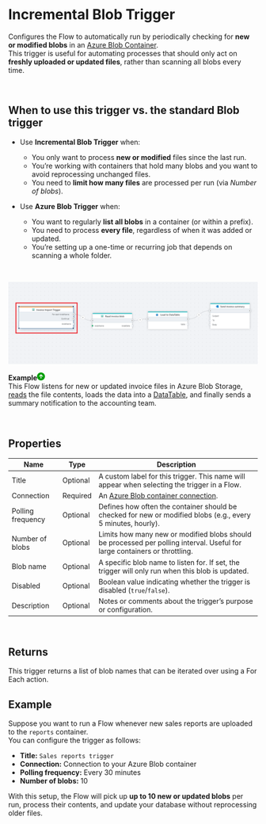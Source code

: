 # Incremental Blob Trigger

Configures the Flow to automatically run by periodically checking for **new or modified blobs** in an [Azure Blob Container](https://learn.microsoft.com/en-us/azure/storage/blobs/storage-blobs-introduction#containers).  
This trigger is useful for automating processes that should only act on **freshly uploaded or updated files**, rather than scanning all blobs every time.

<br/>

## When to use this trigger vs. the standard Blob trigger

- Use **Incremental Blob Trigger** when:
  - You only want to process **new or modified** files since the last run.
  - You’re working with containers that hold many blobs and you want to avoid reprocessing unchanged files.
  - You need to **limit how many files** are processed per run (via *Number of blobs*).

- Use **Azure Blob Trigger** when:
  - You want to regularly **list all blobs** in a container (or within a prefix).
  - You need to process **every file**, regardless of when it was added or updated.
  - You’re setting up a one-time or recurring job that depends on scanning a whole folder.

<br/>

![Example Flow](/images/flow/incremental-blob-invoice-example.png)  

**Example**![img](../../../../images/strz.jpg)  
This Flow listens for new or updated invoice files in Azure Blob Storage, [reads](../../actions/azure-blob-storage/read-blob-as-byte-array.md) the file contents, loads the data into a [DataTable](../../actions/sql-server/load-to-datatable.md), and finally sends a summary notification to the accounting team.  

<br/>

## Properties

| Name               | Type     | Description |
|--------------------|----------|-------------|
| Title              | Optional | A custom label for this trigger. This name will appear when selecting the trigger in a Flow. |
| Connection         | Required | An [Azure Blob container connection](../../actions/azure-blob-storage/azure-blob-container-connection.md). |
| Polling frequency  | Optional | Defines how often the container should be checked for new or modified blobs (e.g., every 5 minutes, hourly). |
| Number of blobs    | Optional | Limits how many new or modified blobs should be processed per polling interval. Useful for large containers or throttling. |
| Blob name          | Optional | A specific blob name to listen for. If set, the trigger will only run when this blob is updated. |
| Disabled           | Optional | Boolean value indicating whether the trigger is disabled (`true`/`false`). |
| Description        | Optional | Notes or comments about the trigger’s purpose or configuration. |

<br/>

## Returns

This trigger returns a list of blob names that can be iterated over using a For Each action. 
<br/>

## Example

Suppose you want to run a Flow whenever new sales reports are uploaded to the `reports` container.  
You can configure the trigger as follows:

- **Title:** `Sales reports trigger`  
- **Connection:** Connection to your Azure Blob container  
- **Polling frequency:** Every 30 minutes  
- **Number of blobs:** 10  

With this setup, the Flow will pick up **up to 10 new or updated blobs** per run, process their contents, and update your database without reprocessing older files.
